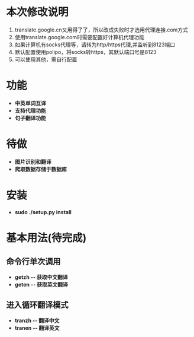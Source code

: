 # 本次修改说明
1. translate.google.cn又用得了了，所以改成失败时才选用代理连接.com方式
2. 使用translate.google.com时需要配置好计算机代理功能
3. 如果计算机有socks代理等，请转为http/https代理,并监听到8123端口
4. 默认配置使用polipo，将socks转https，其默认端口号是8123
5. 可以使用其他，需自行配置

# 功能
* **中英单词互译**
* **支持代理功能**
* **句子翻译功能**

# 待做
* **图片识别和翻译**
* **爬取数据存储于数据库**

# 安装
* **sudo ./setup.py install**

# 基本用法(待完成)
## 命令行单次调用
* **getzh -- 获取中文翻译**
* **geten -- 获取英文翻译**

## 进入循环翻译模式
* **tranzh -- 翻译中文** 
* **tranen -- 翻译英文** 
